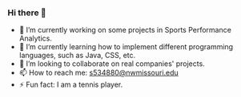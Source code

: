 ### Hi there 👋

- 🔭 I’m currently working on some projects in Sports Performance Analytics.
- 🌱 I’m currently learning how to implement different programming languages, such as Java, CSS, etc. 
- 👯 I’m looking to collaborate on real companies' projects.
- 📫 How to reach me: s534880@nwmissouri.edu
- ⚡ Fun fact: I am a tennis player.
